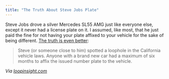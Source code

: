 ```yaml
---
title: "The Truth About Steve Jobs Plate"
---
```

<p>Steve Jobs drove a silver Mercedes SL55 AMG just like everyone else, except it never had a license plate on it. I assumed, like most, that he just paid the fine for not having your plate affixed to your vehicle for the sake of being different. <a href="https://www.itwire.com/it-people-news/enterprise/50649-the-truth-about-steve-jobs-number-plate">The truth is even better</a>:</p>
<blockquote><p>Steve (or someone close to him) spotted a loophole in the California vehicle laws.  Anyone with a brand new car had a maximum of six months to affix the issued number plate to the vehicle.</p></blockquote>
<p><em>Via <a href="https://www.loopinsight.com/2011/10/26/explaining-steves-tagless-mercedes/">loopinsight.com</a></em></p>
